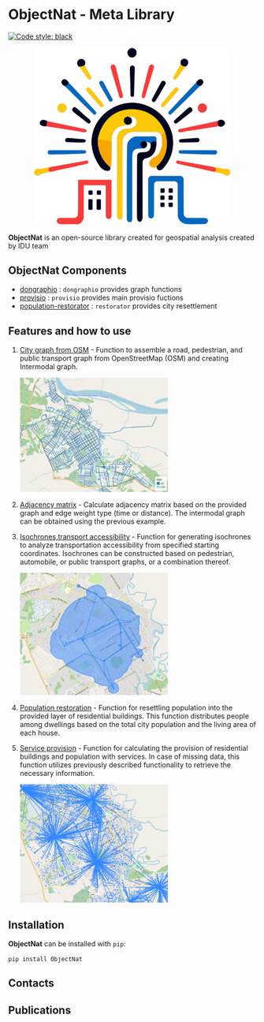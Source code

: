 # ObjectNat - Meta Library

[![Code style: black](https://img.shields.io/badge/code%20style-black-000000.svg)](https://github.com/psf/black)


<p align="center">
<img src="./docs/img/logo.png" alt="test-logo" width="400"></a>
</p>

**ObjectNat** is an open-source library created for geospatial analysis created by IDU team

## ObjectNat Components

- [dongraphio](https://github.com/DDonnyy/dongraphio) : `dongraphio` provides graph functions
- [provisio](https://github.com/DDonnyy/provisio) : `provisio` provides main provisio fuctions
- [population-restorator](https://github.com/kanootoko/population-restorator) : `restorator` provides city resettlement

## Features and how to use

1. [City graph from OSM](./examples/graph_generator.ipynb) - Function to assemble a road, pedestrian, and public
   transport graph from OpenStreetMap (OSM) and creating Intermodal graph.

   <img src="./docs/img/graphTara.png" alt="city_graph" width="300"></a>
   
2. [Adjacency matrix](./examples/calculate_adjacency_matrix.ipynb) - Calculate adjacency matrix based on the provided
   graph and edge weight type (time or distance). The intermodal graph can be obtained using the previous example.
3. [Isochrones,transport accessibility](./examples/isochrone_generator.ipynb) - Function for generating isochrones to
   analyze transportation accessibility from specified starting coordinates. Isochrones can be constructed based on
   pedestrian, automobile, or public transport graphs, or a combination thereof.

   <img src="./docs/img/isochronesTara.png" alt="isochrones" width="300"></a>

4. [Population restoration](./examples/restore_population.ipynb) - Function for resettling population into the provided
   layer of residential buildings. This function distributes people among dwellings based on the total city population
   and the living area of each house.
5. [Service provision](./examples/calculate_provision.ipynb) - Function for calculating the provision of residential
   buildings and population with services. In case of missing data, this function utilizes previously described
   functionality to retrieve the necessary information.

   <img src="./docs/img/provisioTara.png" alt="isochrones" width="300"></a>

## Installation

**ObjectNat** can be installed with ``pip``:

```
pip install ObjectNat
```

## Contacts

## Publications
